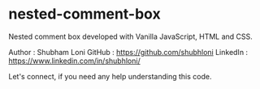 # nested-comment-box
Nested comment box developed with Vanilla JavaScript, HTML and CSS.

Author      : Shubham Loni
GitHub      : https://github.com/shubhloni
LinkedIn    : https://www.linkedin.com/in/shubhloni/

Let's connect, if you need any help understanding this code.
